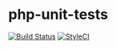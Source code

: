 # php-unit-tests

[![Build Status](https://travis-ci.org/Sylv0/php-unit-tests.svg?branch=master)](https://travis-ci.org/Sylv0/php-unit-tests)
[![StyleCI](https://styleci.io/repos/132426447/shield?branch=master)](https://styleci.io/repos/132426447)
